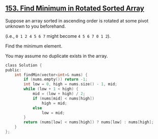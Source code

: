 ## [153. Find Minimum in Rotated Sorted Array](https://leetcode.com/problems/find-minimum-in-rotated-sorted-array/#/description)

Suppose an array sorted in ascending order is rotated at some pivot unknown to you beforehand.

(i.e., `0 1 2 4 5 6 7` might become `4 5 6 7 0 1 2`).

Find the minimum element.

You may assume no duplicate exists in the array.


```c
class Solution {
public:
    int findMin(vector<int>& nums) {
        if (nums.empty()) return -1;
        int low = 0, high = nums.size() - 1, mid;
        while (low + 1 < high) {
            mid = (low + high) / 2;
            if (nums[mid] < nums[high])
                high = mid;
            else
                low = mid;
        }
        return (nums[low] < nums[high]) ? nums[low] : nums[high];
    }
};
```